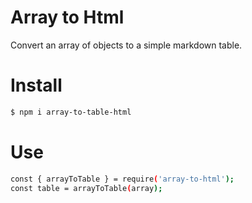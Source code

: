 # Array to Html
Convert an array of objects to a simple markdown table.

# Install
```bash
$ npm i array-to-table-html
```
# Use 
```bash
const { arrayToTable } = require('array-to-html');
const table = arrayToTable(array);
```
